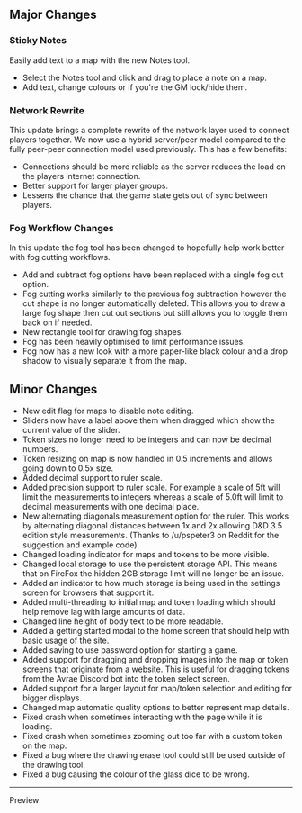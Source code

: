 ## Major Changes

### Sticky Notes

Easily add text to a map with the new Notes tool.

- Select the Notes tool and click and drag to place a note on a map.
- Add text, change colours or if you're the GM lock/hide them.

### Network Rewrite

This update brings a complete rewrite of the network layer used to connect players together.
We now use a hybrid server/peer model compared to the fully peer-peer connection model used previously.
This has a few benefits:

- Connections should be more reliable as the server reduces the load on the players internet connection.
- Better support for larger player groups.
- Lessens the chance that the game state gets out of sync between players.

### Fog Workflow Changes

In this update the fog tool has been changed to hopefully help work better with fog cutting workflows.

- Add and subtract fog options have been replaced with a single fog cut option.
- Fog cutting works similarly to the previous fog subtraction however the cut shape is no longer automatically deleted. This allows you to draw a large fog shape then cut out sections but still allows you to toggle them back on if needed.
- New rectangle tool for drawing fog shapes.
- Fog has been heavily optimised to limit performance issues.
- Fog now has a new look with a more paper-like black colour and a drop shadow to visually separate it from the map.

## Minor Changes

- New edit flag for maps to disable note editing.
- Sliders now have a label above them when dragged which show the current value of the slider.
- Token sizes no longer need to be integers and can now be decimal numbers.
- Token resizing on map is now handled in 0.5 increments and allows going down to 0.5x size.
- Added decimal support to ruler scale.
- Added precision support to ruler scale. For example a scale of 5ft will limit the measurements to integers whereas a scale of 5.0ft will limit to decimal measurements with one decimal place.
- New alternating diagonals measurement option for the ruler. This works by alternating diagonal distances between 1x and 2x allowing D&D 3.5 edition style measurements. (Thanks to /u/pspeter3 on Reddit for the suggestion and example code)
- Changed loading indicator for maps and tokens to be more visible.
- Changed local storage to use the persistent storage API. This means that on FireFox the hidden 2GB storage limit will no longer be an issue.
- Added an indicator to how much storage is being used in the settings screen for browsers that support it.
- Added multi-threading to initial map and token loading which should help remove lag with large amounts of data.
- Changed line height of body text to be more readable.
- Added a getting started modal to the home screen that should help with basic usage of the site.
- Added saving to use password option for starting a game.
- Added support for dragging and dropping images into the map or token screens that originate from a website. This is useful for dragging tokens from the Avrae Discord bot into the token select screen.
- Added support for a larger layout for map/token selection and editing for bigger displays.
- Changed map automatic quality options to better represent map details.
- Fixed crash when sometimes interacting with the page while it is loading.
- Fixed crash when sometimes zooming out too far with a custom token on the map.
- Fixed a bug where the drawing erase tool could still be used outside of the drawing tool.
- Fixed a bug causing the colour of the glass dice to be wrong.

---

Preview
